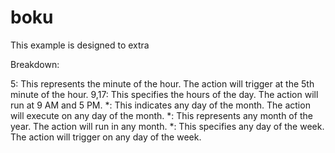 # boku
This example is designed to extra

Breakdown:

5: This represents the minute of the hour. The action will trigger at the 5th minute of the hour.
9,17: This specifies the hours of the day. The action will run at 9 AM and 5 PM.
*: This indicates any day of the month. The action will execute on any day of the month.
*: This represents any month of the year. The action will run in any month.
*: This specifies any day of the week. The action will trigger on any day of the week.

